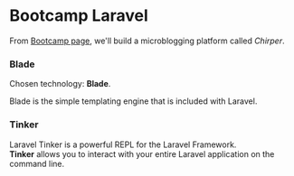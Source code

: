 # Bootcamp Laravel

From [Bootcamp page](https://bootcamp.laravel.com/), we'll build a microblogging platform called *Chirper*.


### Blade
Chosen technology: **Blade**. </br>

Blade is the simple templating engine that is included with Laravel. </br>

### Tinker
Laravel Tinker is a powerful REPL for the Laravel Framework. </br>
**Tinker** allows you to interact with your entire Laravel application on the command line.
 
